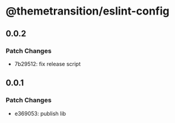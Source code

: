 # @themetransition/eslint-config

## 0.0.2

### Patch Changes

- 7b29512: fix release script

## 0.0.1

### Patch Changes

- e369053: publish lib
